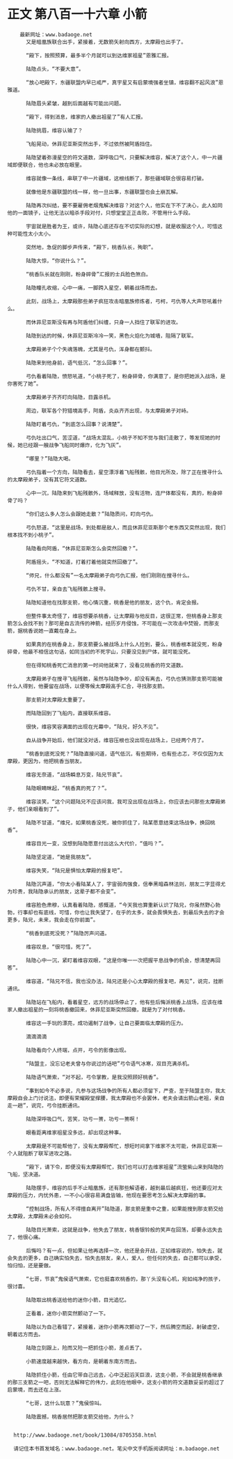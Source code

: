 # 正文 第八百一十六章 小箭
        最新网址：www.badaoge.net
          又是暗凰族联合出手，紧接着，无数箭矢射向西方，太摩殿也出手了。
      
          “殿下，按照预算，最多半个月就可以到达维家祖星”恩雅汇报。
      
          陆隐点头，“不要大意”。
      
          “放心吧殿下，东疆联盟内早已戒严，真宇星又有启蒙境强者坐镇，维容翻不起风浪”恩雅道。
      
          陆隐眉头紧皱，越到后面越有可能出问题。
      
          “殿下，得到消息，维家的人撤出祖星了”有人汇报。
      
          陆隐挑眉，维容认输了？
      
          飞船晃动，休菲尼亚斯突然出手，不过依然被阿盾挡住。
      
          陆隐望着弥漫星空的符文道数，深呼吸口气，只要解决维容，解决了这个人，中一片疆域即便联合，他也未必放在眼里。
      
          维容就像一条线，串联了中一片疆域，这根线断了，那些疆域联合很容易打破。
      
          就像他是东疆联盟的线一样，他一旦出事，东疆联盟也会土崩瓦解。
      
          陆隐再次纠结，要不要雇佣老烟鬼解决维容？对这个人，他实在下不了决心，此人如同他的一面镜子，让他无法以暗杀手段对付，只想堂堂正正击败，不管用什么手段。
      
          宇宙就是胜者为王，或许，陆隐心底还存在不切实际的幻想，就是收服这个人，可惜这种可能性太小太小。
      
          突然地，急促的脚步声传来，“殿下，桃香队长，殉职”。
      
          陆隐大惊，“你说什么？”。
      
          “桃香队长就在刚刚，粉身碎骨”汇报的士兵脸色煞白。
      
          陆隐瞳孔收缩，心中一痛，一脚跨入星空，朝着战场而去。
      
          此刻，战场上，太摩殿那些弟子疯狂攻击暗凰族修炼者，弓柯，弓仇等人大声怒吼着什么。
      
          而休菲尼亚斯没有再与阿盾他们纠缠，只身一人挡住了联军的进攻。
      
          陆隐到达的时候，休菲尼亚斯冷冷一笑，黑色火焰化为城墙，阻隔了联军。
      
          太摩殿弟子个个失魂落魄，尤其是弓仇，浑身都在颤抖。
      
          陆隐来到他身前，语气低沉，“怎么回事？”。
      
          弓仇看着陆隐，愤怒吼道，“小桃子死了，粉身碎骨，你满意了，是你把她派入战场，是你害死了她”。
      
          太摩殿弟子齐齐盯向陆隐，目露杀机。
      
          周边，联军各个狩猎境高手，阿盾，炎焱齐齐出现，与太摩殿弟子对峙。
      
          陆隐盯着弓仇，“到底怎么回事？说清楚”。
      
          弓仇吐出口气，苦涩道，“战场太混乱，小桃子不知不觉与我们走散了，等发现她的时候，她已经跟一艘战争飞船同时爆炸，化为飞灰”。
      
          “哪里？”陆隐大喝。
      
          弓仇指着一个方向，陆隐看去，星空漂浮着飞船残骸，他目光所及，除了正在搜寻什么的太摩殿弟子，没有其它符文道数。
      
          心中一沉，陆隐来到飞船残骸外，场域释放，没有活物，连尸体都没有，真的，粉身碎骨了吗？
      
          “你们这么多人怎么会跟她走散？”陆隐质问，盯向弓仇。
      
          弓仇怒道，“这里是战场，到处都是敌人，而且休菲尼亚斯那个老东西又突然出现，我们根本找不到小桃子”。
      
          陆隐看向阿盾，“休菲尼亚斯怎么会突然回撤？”。
      
          阿盾摇头，“不知道，打着打着他就突然回撤了”。
      
          “师兄，什么都没有”一名太摩殿弟子向弓仇汇报，他们刚刚在搜寻什么。
      
          弓仇不甘，亲自去飞船残骸上搜寻。
      
          陆隐知道他在找那支箭，他心情沉重，桃香是他的朋友，这个仇，肯定会报。
      
          但整件事太奇怪了，维容想要杀桃香，让太摩殿与他反目，这很正常，但桃香身上那支箭怎么会找不到？那可是自古流传的神箭，经历岁月侵蚀，不可能在一次攻击中焚毁，而那支箭，据桃香说她一直戴在身上。
      
          如果真的在桃香身上，那支箭要么被战场上什么人捡到，要么，桃香根本就没死，粉身碎骨，他最不相信这句话，如同当初的不死宇山，只要没见到尸体，就可能没死。
      
          但在得知桃香死亡消息的第一时间他就来了，没看见桃香的符文道数。
      
          太摩殿弟子在搜寻飞船残骸，虽然与陆隐争吵，却没有离去，弓仇也猜测那支箭可能被什么人得到，他要留在战场，以便等候太摩殿高手汇合，寻找那支箭。
      
          那支箭对太摩殿太重要了。
      
          而陆隐回到了飞船内，直接联系维容。
      
          很快，维容笑容满面的出现在光幕中，“陆兄，好久不见”。
      
          自从战争开始后，他们就没对话，维容压根也没出现在战场上，已经两个月了。
      
          “桃香到底死没死？”陆隐直接问道，语气低沉，有些期待，也有些忐忑，不仅仅因为太摩殿，更因为，他把桃香当朋友。
      
          维容无奈道，“战场瞬息万变，陆兄节哀”。
      
          陆隐眼睛眯起，“桃香真的死了？”。
      
          维容淡笑，“这个问题陆兄不应该问我，我可没出现在战场上，你应该去问那些太摩殿弟子，他们亲眼看到了”。
      
          陆隐不甘道，“维兄，如果桃香没死，被你抓住了，陆某愿意结束这场战争，换回桃香”。
      
          维容目光一变，没想到陆隐愿意付出这么大代价，“值吗？”。
      
          陆隐坚定道，“她是我朋友”。
      
          维容失笑，“陆兄是惧怕太摩殿的报复吧”。
      
          陆隐沉声道，“你太小看陆某人了，宇宙弱肉强食，信奉黑暗森林法则，朋友二字显得尤为珍贵，我陆隐承认的朋友，这辈子都不会变”。
      
          维容脸色肃穆，认真看着陆隐，感慨道，“今天我也算重新认识了陆兄，你虽然野心勃勃，行事却也有底线，可惜，你也让我失望了，在乎的太多，就会畏惧失去，到最后失去的才会更多，陆兄，未来，我会走在你前面”。
      
          “桃香到底死没死？”陆隐厉声问道。
      
          维容叹息，“很可惜，死了”。
      
          陆隐心中一沉，紧盯着维容双眼，“这是你唯一一次把握平息战争的机会，想清楚再回答”。
      
          维容道，“陆兄不信，我也没办法，陆兄还是小心太摩殿的报复吧，再见”，说完，挂断通讯。
      
          陆隐站在飞船内，看着星空，远方的战场停止了，他有些后悔派桃香上战场，应该在维家人撤出祖星的一刻将桃香撤回来，休菲尼亚斯突然回撤，就是为了对付桃香。
      
          维容这一手玩的漂亮，成功遏制了战争，让自己要面临太摩殿的压力。
      
          滴滴滴滴
      
          陆隐看向个人终端，点开，弓令的影像出现。
      
          “陆盟主，没忘记老夫曾与你说过的话吧”弓令语气冰寒，双目充满杀机。
      
          陆隐语气萧索，“对不起，弓令掌教，是我没照顾好桃香”。
      
          “事到如今不必多说，凡参与这场战争的所有人都必须留下，严查，至于陆盟主你，我太摩殿自会上门讨说法，即便有荣耀殿堂撑腰，我太摩殿也不会罢休，老夫会请出箭山老祖，亲自走一趟”，说完，弓令挂断通讯。
      
          陆隐深呼吸口气，苦笑，功亏一篑，功亏一篑啊！
      
          眼看距离维家祖星没多远，却出现这种事。
      
          太摩殿是不可能帮他了，没有太摩殿帮忙，想短时间拿下维家不太可能，休菲尼亚斯一个人就阻断了联军进攻之路。
      
          “殿下，请下令，即便没有太摩殿帮忙，我们也可以打去维家祖星”流萤紫山来到陆隐的飞船，坚决道。
      
          陆隐摆手，维容的后手不止暗凰族，还有那些解语者，越到最后越疯狂，他还要应对太摩殿的压力，内忧外患，一不小心很容易满盘皆输，他现在要思考怎么解决太摩殿的事。
      
          “控制战场，所有人不得擅自离开”陆隐道，那支箭是重中之重，如果能搜到那支箭交给太摩殿，太摩殿未必会如何。
      
          陆隐目光萧索，这就是战争，他失去了朋友，桃香银铃般的笑声在回荡，却要永远失去了，他很心痛。
      
          后悔吗？有一点，但如果让他再选择一次，他还是会开战，正如维容说的，怕失去，就会失去的更多，自己确实怕失去，怕失去朋友，亲人，爱人，但任何的失去，自己都可以承受，怕归怕，还是要做。
      
          “七哥，节哀”鬼侯语气萧索，它也挺喜欢桃香的，那丫头没有心机，宛如纯净的孩子，很讨喜。
      
          陆隐取出桃香送给他的迷你小箭，目光追忆。
      
          正看着，迷你小箭突然颤动了一下。
      
          陆隐以为自己看错了，紧接着，迷你小箭再次颤动了一下，然后腾空而起，射破虚空，朝着远方而去。
      
          陆隐立刻跟上，险而又险一把抓住小箭，差点丢了。
      
          小箭速度越来越快，看方向，是朝着东南方而去。
      
          陆隐抓住小箭，任由它带自己远去，心中泛起滔天巨浪，这支小箭，不会就是桃香继承的那三支箭之一吧，否则无法解释它的伟力，此刻在他眼中，这支小箭的符文道数妥妥的超过了启蒙境，而去还在上涨。
      
          “七哥，这什么玩意？”鬼侯惊叫。
      
          陆隐震撼，桃香居然把那支箭交给他，为什么？
      
      
      http://www.badaoge.net/book/13084/8705358.html
      
      请记住本书首发域名：www.badaoge.net。笔尖中文手机版阅读网址：m.badaoge.net